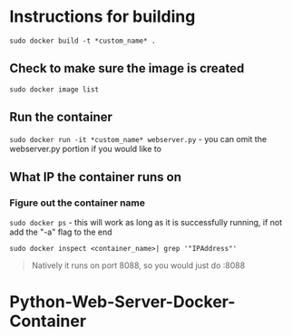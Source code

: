 # Instructions for building

`sudo docker build -t *custom_name* .`

## Check to make sure the image is created

`sudo docker image list`

## Run the container

`sudo docker run -it *custom_name* webserver.py` - you can omit the webserver.py portion if you would like to

## What IP the container runs on
### Figure out the container name
`sudo docker ps` - this will work as long as it is successfully running, if not add the "-a" flag to the end

`sudo docker inspect <container_name>| grep '"IPAddress"'`

> Natively it runs on port 8088, so you would just do <containerIP>:8088  
# Python-Web-Server-Docker-Container

